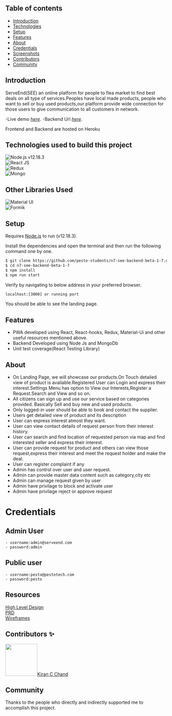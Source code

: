 ## Table of contents

- [Introduction](#intro)
- [Technologies](#technologies)
- [Setup](#setup)
- [Features](#features)
- [About](#about)
- [Credentials](#credentials)
- [Screenshots](#screenshots)
- [Contributors](#contributors)
- [Community](#Community)

## Introduction

ServeEnd(SEE) an online platform for people to flea market to find best deals on all type of services.Peoples have local made products, people who want to sell or buy used
products,our platform provide wide connection for those users to give communication to all customers in network.

-Live demo [_here_](https://see-frontend.herokuapp.com/).
-Backend Url [_here_](https://see-backend.herokuapp.com/).


Frontend and Backend are hosted on Heroku

## Technologies used to build this project

![Node.js **v12.18.3**](https://img.shields.io/badge/Node-Node-white)\
![React JS](https://img.shields.io/badge/React-20232A?style=for-the-badge&logo=react&logoColor=61DAFB)\
![Redux](https://img.shields.io/badge/Redux-593D88?style=for-the-badge&logo=redux&logoColor=white)\
![Mongo](https://img.shields.io/badge/MongoDB-4EA94B?style=for-the-badge&logo=mongodb&logoColor=white)

## Other Libraries Used

![Material UI](https://img.shields.io/badge/Material--UI-0081CB?style=for-the-badge&logo=material-ui&logoColor=white)\
![Formik](https://img.shields.io/badge/Formik-0081CB?style=for-the-badge&logo=Formik&logoColor=white)

## Setup

Requires [Node.js](https://nodejs.org/) to run (v12.18.3).

Install the dependencies and open the terminal and then run the following command one by one.

```sh
$ git clone https://github.com/pesto-students/n7-see-backend-beta-1-7.git
$ cd n7-see-backend-beta-1-7
$ npm install
$ npm run start
```

Verify by navigating to below address in your preferred browser.

```sh
localhost:[3000] or running port
```

You should be able to see the landing page.

## Features

- PWA developed using React, React-hooks, Redux, Material-Ui and other useful resources mentioned above.
- Backend Developed using Node Js and MongoDb
- Unit test coverage(React Testing Library)

## About
- On Landing Page, we will showcase our products.On Touch detailed view of product is available.Registered User can Login and express their interest.Settings Menu has option to View our Interests,Register a Request.Search and View and so on.
-  All citizens can sign up and use our service based on categories provided. Basically Sell and buy new and used products.
-  Only logged-in user should be able to book and contact the supplier.
-  Users get detailed view of product and its description
-  User can express interest atmost they want.
-  User can view contact details of request person from their interest history.
-  User can search and find location of requested person via map and find interested seller and express their interest.
-  User can provide request for product and others can view those request,express their interest and meet the request holder and make the deal.
-  User can register complaint if any
-  Admin has control over user and user request.
-  Admin can provide master data content such as category,city etc 
-  Admin can manage request given by user 
-  Admin have privilage to block and activate user 
-  Admin have privilage reject or approve request
# Credentials
## Admin User
    - username:admin@serveend.com
    - password:admin

## Public user
    - username:pesto@pestotech.com
    - password:pesto

## Resources

<a href="https://drive.google.com/file/d/1Ab8ORPkrZJZ_in82XbpN8cbiblNGpSy3/view?usp=sharing">High Level Design</a>\
<a href="https://drive.google.com/file/d/1bXRijTPDysHYp3gNcDNeMRofkujhKdqm/view"> PRD </a>\
<a href="https://drive.google.com/file/d/1TiRBw-HDXXPhVmxcxp_0yMH2r3mt10Pn/view"> Wireframes</a>

## Contributors ✨

<a href="https://github.com/kirancchand"><img src="" width="100px;" alt=""/>Kiran C Chand</a>

## Community

Thanks to the people who directly and indirectly supported me to accomplish this project.
